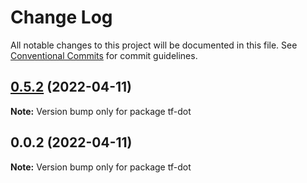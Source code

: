 # Change Log

All notable changes to this project will be documented in this file.
See [Conventional Commits](https://conventionalcommits.org) for commit guidelines.

## [0.5.2](https://github.com/iac-factory/terraform-generator/compare/tf-dot@0.5.1...tf-dot@0.5.2) (2022-04-11)

**Note:** Version bump only for package tf-dot





## 0.0.2 (2022-04-11)

**Note:** Version bump only for package tf-dot
